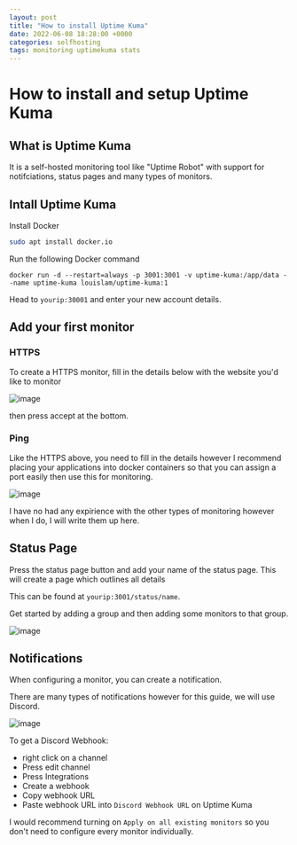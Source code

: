 ```yaml
---
layout: post
title: "How to install Uptime Kuma"
date: 2022-06-08 18:28:00 +0000
categories: selfhosting
tags: monitoring uptimekuma stats
---
```

# How to install and setup Uptime Kuma
## What is Uptime Kuma
It is a self-hosted monitoring tool like "Uptime Robot" with support for notifciations, status pages and many types of monitors.

## Intall Uptime Kuma
Install Docker 
```bash
sudo apt install docker.io
```

Run the following Docker command
```docker
docker run -d --restart=always -p 3001:3001 -v uptime-kuma:/app/data --name uptime-kuma louislam/uptime-kuma:1
```

Head to `yourip:30001` and enter your new account details.

## Add your first monitor
### HTTPS
To create a HTTPS monitor, fill in the details below with the website you'd like to monitor 

![image](https://i.imgur.com/17t6Z1m.png)

then press accept at the bottom. 

### Ping 
Like the HTTPS above, you need to fill in the details however I recommend placing your applications into docker containers so that you can assign a port easily then use this for monitoring. 

![image](https://i.imgur.com/WucP36H.png)


I have no had any expirience with the other types of monitoring however when I do, I will write them up here. 

## Status Page 
Press the status page button and add your name of the status page. This will create a page which outlines all details

This can be found at `yourip:3001/status/name`. 

Get started by adding a group and then adding some monitors to that group.

![image](https://i.imgur.com/HBYi9Iy.png)

## Notifications
When configuring a monitor, you can create a notification.

There are many types of notifications however for this guide, we will use Discord.

![image](https://i.imgur.com/fiSi7tS.png)

To get a Discord Webhook:
- right click on a channel
- Press edit channel
- Press Integrations
- Create a webhook
- Copy webhook URL
- Paste webhook URL into `Discord Webhook URL` on Uptime Kuma

I would recommend turning on `Apply on all existing monitors` so you don't need to configure every monitor individually.
